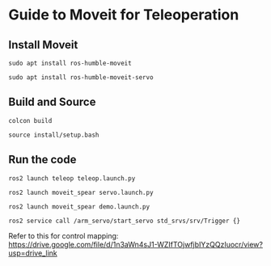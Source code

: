 # Guide to Moveit for Teleoperation

## Install Moveit
```sudo apt install ros-humble-moveit```

```sudo apt install ros-humble-moveit-servo```

## Build and Source
```colcon build```

```source install/setup.bash```

## Run the code

```ros2 launch teleop teleop.launch.py```

```ros2 launch moveit_spear servo.launch.py```

```ros2 launch moveit_spear demo.launch.py```

```ros2 service call /arm_servo/start_servo std_srvs/srv/Trigger {}```



Refer to this for control mapping: https://drive.google.com/file/d/1n3aWn4sJ1-WZIfTOjwfjbIYzQQzIuocr/view?usp=drive_link


